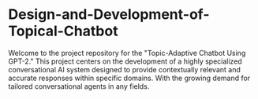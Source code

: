 # Design-and-Development-of-Topical-Chatbot
Welcome to the project repository for the "Topic-Adaptive Chatbot Using GPT-2." This project centers on the development of a highly specialized conversational AI system designed to provide contextually relevant and accurate responses within specific domains. With the growing demand for tailored conversational agents in any fields.
